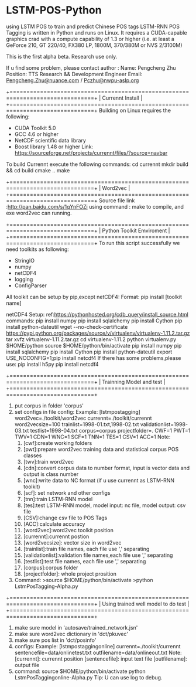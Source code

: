 # LSTM-POS-Python
using LSTM POS to train and predict Chinese POS tags
LSTM-RNN POS Tagging is written in Python and runs on Linux. It requires a CUDA-capable graphics crad with a compute capability of 1.3 or higher (i.e. at
least a GeForce 210, GT 220/40, FX380 LP, 1800M, 370/380M or NVS 2/3100M)

This is the first alpha beta. Research use only.

If u find some problem, please contact author : 
Name:       Pengcheng Zhu 
Position:   TTS Research && Development Engineer
Email:      Pengcheng.Zhu@nuance.com / Pczhu@nwpu-aslp.org

+===============================================================================+
| Currennt Install                                                              |
+===============================================================================+
Building on Linux requires the following:
* CUDA Toolkit 5.0
* GCC 4.6 or higher
* NetCDF scientific data library
* Boost library 1.48 or higher
Link: https://sourceforge.net/projects/currennt/files/?source=navbar

To build Currennt execute the following commands:
  cd currennt
  mkdir build && cd build
  cmake ..
  make

+===============================================================================+
| Word2vec                                                                      |
+===============================================================================+
Source file link :http://pan.baidu.com/s/1qYnFOZi
using command :
make 
to compile, and exe word2vec can running.

+===============================================================================+
| Python Toolkit Emviroment                                                     |
+===============================================================================+
To run this script successfully we need toolkits as following:
* StringIO
* numpy
* netCDF4
* logging
* ConfigParser

All toolkit can be setup by pip,except netCDF4:
Format: pip install [toolkit name]

netCDF4 Setup:
ref:https://pythonhosted.org/cdb_query/install_source.html
commands:
  pip install numpy
  pip install sqlalchemy
  pip install Cython
  pip install python-dateutil
   wget --no-check-certificate \
      https://pypi.python.org/packages/source/v/virtualenv/virtualenv-1.11.2.tar.gz
  tar xvfz virtualenv-1.11.2.tar.gz
  cd virtualenv-1.11.2
  python virtualenv.py $HOME/python
  source $HOME/python/bin/activate
  pip install numpy
  pip install sqlalchemy
  pip install Cython
  pip install python-dateutil
  export USE_NCCONFIG=1;pip install netcdf4
If there has some problems,please use:
  pip install h5py
  pip install netcdf4

+===============================================================================+
| Trainning Model and test                                                      |
+===============================================================================+
1. put corpus in folder 'corpus'
2. set configs in file config:
   Example:
   [lstmpostagging]
   word2vec=./toolkit/word2vec
   currennt=./toolkit/currennt
   word2vecsize=100
   trainlist=1998-01.txt,1998-02.txt
   validationlist=1998-03.txt
   testlist=1998-04.txt
   corpus=corpus
   projectfolder=.
   CWF=1
   PWT=1
   TWV=1
   CDN=1
   WNC=1
   SCF=1
   TNN=1
   TES=1
   CSV=1
   ACC=1
   Note:
     1.  [cwf]:create working folders
     2.  [pwt]:prepare word2vec training data and statistical corpus POS classes
     3.  [twv]:train word2vec
     4.  [cdn]:convert corpus data to number format, input is vector data and output is class number
     5.  [wnc]:write data to NC format (if u use currennt as LSTM-RNN toolkit)
     6.  [scf]: set network and other configs
     7.  [tnn]:train LSTM-RNN model
     8.  [tes]:test LSTM-RNN model, model input: nc file, model output: csv file
     9.  [CSV]:change csv file to POS Tags
     10. [ACC]:calculate accuracy
     11. [word2vec]:word2vec toolkit position
     12. [currennt]:currennt postion
     13. [word2vecsize]: vector size in word2vec 
     14. [trainlist]:train file names, each file use ',' separating
     15. [validationlist]:validation file names,each file use ',' separating
     16. [testlist]:test file names, each file use ',' separating
     17. [corpus]:corpus folder
     18. [projectfolder]: whole project prosition
3. Command:
\>source $HOME/python/bin/activate
\>python LstmPosTagging-Alpha.py

+===============================================================================+
| Using trained well model to do test                                           |
+===============================================================================+
1. make sure model in 'autosave/trained_network.jsn'
2. make sure word2vec dictionary in 'dct/pkuvec'
3. make sure pos list in 'dct/posinfo'
4. configs:
   Example:
        [lstmpostaggingonline]
        currennt=./toolkit/currennt
        sentencefile=data/onlinetest.txt
        outfilename=data/onlineout.txt
   Note:
   [currennt]:     currennt position
   [sentencefile]: input text file
   [outfilename]:  output file 
5. command:
  source $HOME/python/bin/activate
  python LstmPosTaggingonline-Alpha.py
Tip: U can use log to debug.
